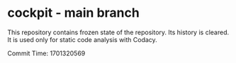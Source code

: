 # cockpit - main branch

This repository contains frozen state of the repository.
Its history is cleared. It is used only for static code
analysis with Codacy.

Commit Time: 1701320569